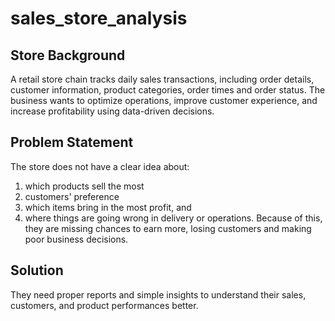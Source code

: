 # sales_store_analysis

## Store Background 
A retail store chain tracks daily sales transactions, including order details, customer information, product categories, order times and order status. The business wants to optimize operations, improve customer experience, and increase profitability using data-driven decisions.

## Problem Statement 
The store does not have a clear idea about:
1. which products sell the most
2. customers' preference
3. which items bring in the most profit, and
4. where things are going wrong in delivery or operations.
Because of this, they are missing chances to earn more, losing customers and making poor business decisions.

## Solution
They need proper reports and simple insights to understand their sales, customers, and product performances better.

